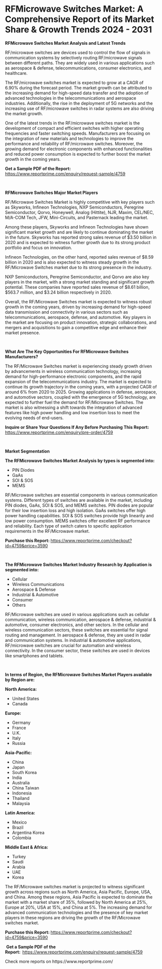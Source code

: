 <p><h1>RFMicrowave Switches Market: A Comprehensive Report of its Market Share & Growth Trends 2024 - 2031</h1></p><p><strong>RFMicrowave Switches Market Analysis and Latest Trends</strong></p>
<p><p>RF/microwave switches are devices used to control the flow of signals in communication systems by selectively routing RF/microwave signals between different paths. They are widely used in various applications such as aerospace & defense, telecommunications, consumer electronics, and healthcare.</p><p>The RF/microwave switches market is expected to grow at a CAGR of 6.90% during the forecast period. The market growth can be attributed to the increasing demand for high-speed data transfer and the adoption of advanced technologies in the telecommunications and aerospace industries. Additionally, the rise in the deployment of 5G networks and the increasing use of RF/microwave switches in radar systems are also driving the market growth.</p><p>One of the latest trends in the RF/microwave switches market is the development of compact and efficient switches with higher operating frequencies and faster switching speeds. Manufacturers are focusing on the integration of new materials and technologies to improve the performance and reliability of RF/microwave switches. Moreover, the growing demand for electronic components with enhanced functionalities and reduced power consumption is expected to further boost the market growth in the coming years.</p></p>
<p><strong>Get a Sample PDF of the Report:&nbsp;</strong> <a href="https://www.reportprime.com/enquiry/request-sample/4759">https://www.reportprime.com/enquiry/request-sample/4759</a></p>
<p>&nbsp;</p>
<p><strong>RFMicrowave Switches Major Market Players</strong></p>
<p><p>RF/Microwave Switches Market is highly competitive with key players such as Skyworks, Infineon Technologies, NXP Semiconductors, Peregrine Semiconductor, Qorvo, Honeywell, Analog (Hittite), NJR, Maxim, CEL/NEC, M/A-COM Tech, JFW, Mini-Circuits, and Pasternack leading the market.</p><p>Among these players, Skyworks and Infineon Technologies have shown significant market growth and are likely to continue dominating the market in the future. Skyworks has reported strong sales revenue of $3.50 billion in 2020 and is expected to witness further growth due to its strong product portfolio and focus on innovation.</p><p>Infineon Technologies, on the other hand, reported sales revenue of $8.59 billion in 2020 and is also expected to witness steady growth in the RF/Microwave Switches market due to its strong presence in the industry.</p><p>NXP Semiconductors, Peregrine Semiconductor, and Qorvo are also key players in the market, with a strong market standing and significant growth potential. These companies have reported sales revenue of $8.61 billion, $563.7 million, and $3.24 billion respectively in 2020.</p><p>Overall, the RF/Microwave Switches market is expected to witness robust growth in the coming years, driven by increasing demand for high-speed data transmission and connectivity in various sectors such as telecommunications, aerospace, defense, and automotive. Key players in the market are focusing on product innovation, strategic collaborations, and mergers and acquisitions to gain a competitive edge and enhance their market presence.</p></p>
<p>&nbsp;</p>
<p><strong>What Are The Key Opportunities For RFMicrowave Switches Manufacturers?</strong></p>
<p><p>The RF/Microwave Switches market is experiencing steady growth driven by advancements in wireless communication technology, increasing demand for high-performance electronic components, and the rapid expansion of the telecommunications industry. The market is expected to continue its growth trajectory in the coming years, with a projected CAGR of around 6% from 2020 to 2025. Growing applications in defense, aerospace, and automotive sectors, coupled with the emergence of 5G technology, are expected to further fuel the demand for RF/Microwave Switches. The market is also witnessing a shift towards the integration of advanced features like high power handling and low insertion loss to meet the evolving needs of end-users.</p></p>
<p><strong>Inquire or Share Your Questions If Any Before Purchasing This Report:</strong> <a href="https://www.reportprime.com/enquiry/pre-order/4759">https://www.reportprime.com/enquiry/pre-order/4759</a></p>
<p>&nbsp;</p>
<p><strong>Market Segmentation</strong></p>
<p><strong>The RFMicrowave Switches Market Analysis by types is segmented into:</strong></p>
<p><ul><li>PIN Diodes</li><li>GaAs</li><li>SOI & SOS</li><li>MEMS</li></ul></p>
<p><p>RF/Microwave switches are essential components in various communication systems. Different types of switches are available in the market, including PIN diodes, GaAs, SOI & SOS, and MEMS switches. PIN diodes are popular for their low insertion loss and high isolation. GaAs switches offer high power handling capabilities. SOI & SOS switches provide high linearity and low power consumption. MEMS switches offer excellent RF performance and reliability. Each type of switch caters to specific application requirements in the RF/Microwave market.</p></p>
<p><strong>Purchase this Report:&nbsp;</strong><a href="https://www.reportprime.com/checkout?id=4759&price=3590">https://www.reportprime.com/checkout?id=4759&price=3590</a></p>
<p>&nbsp;</p>
<p><strong>The RFMicrowave Switches Market Industry Research by Application is segmented into:</strong></p>
<p><ul><li>Cellular</li><li>Wireless Communications</li><li>Aerospace & Defense</li><li>Industrial & Automotive</li><li>Consumer</li><li>Others</li></ul></p>
<p><p>RF/Microwave switches are used in various applications such as cellular communication, wireless communication, aerospace & defense, industrial & automotive, consumer electronics, and other sectors. In the cellular and wireless communication sectors, these switches are essential for signal routing and management. In aerospace & defense, they are used in radar and communication systems. In industrial & automotive applications, RF/microwave switches are crucial for automation and wireless connectivity. In the consumer sector, these switches are used in devices like smartphones and tablets.</p></p>
<p>&nbsp;</p>
<p><strong>In terms of Region, the RFMicrowave Switches Market Players available by Region are:</strong></p>
<p>
    <p> <strong> North America: </strong>
        <ul>
            <li>United States</li>
            <li>Canada</li>
        </ul>
        </p> 
    <p> <strong> Europe: </strong>
        <ul>
            <li>Germany</li>
            <li>France</li>
            <li>U.K.</li>
            <li>Italy</li>
            <li>Russia</li>
        </ul>
        </p> 
    <p> <strong> Asia-Pacific: </strong>
        <ul>
            <li>China</li>
            <li>Japan</li>
            <li>South Korea</li>
            <li>India</li>
            <li>Australia</li>
            <li>China Taiwan</li>
            <li>Indonesia</li>
            <li>Thailand</li>
            <li>Malaysia</li>
        </ul>
        </p> 
    <p> <strong> Latin America: </strong>
        <ul>
            <li>Mexico</li>
            <li>Brazil</li>
            <li>Argentina Korea</li>
            <li>Colombia</li>
        </ul>
        </p> 
    <p> <strong> Middle East & Africa: </strong>
        <ul>
            <li>Turkey</li>
            <li>Saudi</li>
            <li>Arabia</li>
            <li>UAE</li>
            <li>Korea</li>
        </ul>
    </p>
    </p>
<p><p>The RF/Microwave switches market is projected to witness significant growth across regions such as North America, Asia Pacific, Europe, USA, and China. Among these regions, Asia Pacific is expected to dominate the market with a market share of 35%, followed by North America at 25%, Europe at 20%, USA at 15%, and China at 5%. The increasing demand for advanced communication technologies and the presence of key market players in these regions are driving the growth of the RF/Microwave switches market.</p></p>
<p><strong>Purchase this Report: </strong><a href="https://www.reportprime.com/checkout?id=4759&price=3590">https://www.reportprime.com/checkout?id=4759&price=3590</a></p>
<p>&nbsp;<strong>Get a Sample PDF of the Report:&nbsp;&nbsp;</strong><a href="https://www.reportprime.com/enquiry/request-sample/4759">https://www.reportprime.com/enquiry/request-sample/4759</a></p>
<p><strong></strong></p>
<p>Check more reports on https://www.reportprime.com/</p>